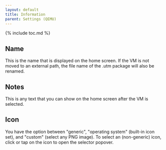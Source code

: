 ```yaml
---
layout: default
title: Information
parent: Settings (QEMU)
---
```

{% include toc.md %}

## Name
This is the name that is displayed on the home screen. If the VM is not moved to an external path, the file name of the .utm package will also be renamed.

## Notes
This is any text that you can show on the home screen after the VM is selected.

## Icon
You have the option between "generic", "operating system" (built-in icon set), and "custom" (select any PNG image). To select an (non-generic) icon, click or tap on the icon to open the selector popover.
